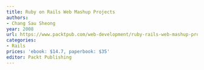 ```yaml
---
title: Ruby on Rails Web Mashup Projects
authors:
- Chang Sau Sheong
year: 2008
url: https://www.packtpub.com/web-development/ruby-rails-web-mashup-projects
categories:
- Rails
prices: 'ebook: $14.7, paperbook: $35'
editor: Packt Publishing
---
```

